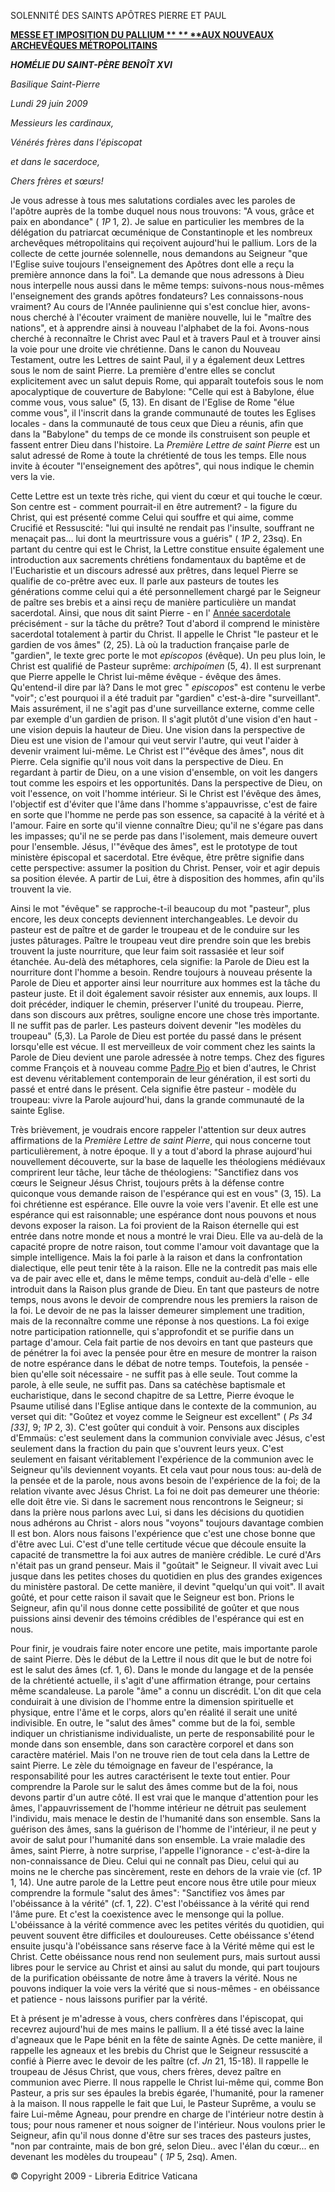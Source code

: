 SOLENNITÉ DES SAINTS APÔTRES PIERRE ET PAUL

**[MESSE ET IMPOSITION DU PALLIUM \**
**\**
**AUX NOUVEAUX ARCHEVÊQUES MÉTROPOLITAINS](http://www.vatican.va/news_services/liturgy/libretti/2009/20090629_Messa.pdf)**

***HOMÉLIE DU SAINT-PÈRE BENOÎT XVI***

*Basilique Saint-Pierre*

*Lundi* *29 juin 2009*

*Messieurs les cardinaux,*

*Vénérés frères dans l'épiscopat*

*et dans le sacerdoce,*

*Chers frères et sœurs!*

Je vous adresse à tous mes salutations cordiales avec les paroles de l'apôtre auprès de la tombe duquel nous nous trouvons: "A vous, grâce et paix en abondance" ( *1P* 1, 2). Je salue en particulier les membres de la délégation du patriarcat œcuménique de Constantinople et les nombreux archevêques métropolitains qui reçoivent aujourd'hui le pallium. Lors de la collecte de cette journée solennelle, nous demandons au Seigneur "que l'Eglise suive toujours l'enseignement des Apôtres dont elle a reçu la première annonce dans la foi". La demande que nous adressons à Dieu nous interpelle nous aussi dans le même temps: suivons-nous nous-mêmes l'enseignement des grands apôtres fondateurs? Les connaissons-nous vraiment? Au cours de l'Année paulinienne qui s'est conclue hier, avons-nous cherché à l'écouter vraiment de manière nouvelle, lui le "maître des nations", et à apprendre ainsi à nouveau l'alphabet de la foi. Avons-nous cherché à reconnaître le Christ avec Paul et à travers Paul et à trouver ainsi la voie pour une droite vie chrétienne. Dans le canon du Nouveau Testament, outre les Lettres de saint Paul, il y a également deux Lettres sous le nom de saint Pierre. La première d'entre elles se conclut explicitement avec un salut depuis Rome, qui apparaît toutefois sous le nom apocalyptique de couverture de Babylone: "Celle qui est à Babylone, élue comme vous, vous salue" (5, 13). En disant de l'Eglise de Rome "élue comme vous", il l'inscrit dans la grande communauté de toutes les Eglises locales - dans la communauté de tous ceux que Dieu a réunis, afin que dans la "Babylone" du temps de ce monde ils construisent son peuple et fassent entrer Dieu dans l'histoire. La *Première Lettre de saint Pierre* est un salut adressé de Rome à toute la chrétienté de tous les temps. Elle nous invite à écouter "l'enseignement des apôtres", qui nous indique le chemin vers la vie.

Cette Lettre est un texte très riche, qui vient du cœur et qui touche le cœur. Son centre est - comment pourrait-il en être autrement? - la figure du Christ, qui est présenté comme Celui qui souffre et qui aime, comme Crucifié et Ressuscité: "lui qui insulté ne rendait pas l'insulte, souffrant ne menaçait pas... lui dont la meurtrissure vous a guéris" ( *1P* 2, 23sq). En partant du centre qui est le Christ, la Lettre constitue ensuite également une introduction aux sacrements chrétiens fondamentaux du baptême et de l'Eucharistie et un discours adressé aux prêtres, dans lequel Pierre se qualifie de co-prêtre avec eux. Il parle aux pasteurs de toutes les générations comme celui qui a été personnellement chargé par le Seigneur de paître ses brebis et a ainsi reçu de manière particulière un mandat sacerdotal. Ainsi, que nous dit saint Pierre - en l' [Année sacerdotale](http://www.vatican.va/special/anno_sac/index_fr.html) précisément - sur la tâche du prêtre? Tout d'abord il comprend le ministère sacerdotal totalement à partir du Christ. Il appelle le Christ "le pasteur et le gardien de vos âmes" (2, 25). Là où la traduction française parle de "gardien", le texte grec porte le mot *epíscopos* (évêque). Un peu plus loin, le Christ est qualifié de Pasteur suprême: *archipoímen* (5, 4). Il est surprenant que Pierre appelle le Christ lui-même évêque - évêque des âmes. Qu'entend-il dire par là? Dans le mot grec " *episcopos*" est contenu le verbe "voir"; c'est pourquoi il a été traduit par "gardien" c'est-à-dire "surveillant". Mais assurément, il ne s'agit pas d'une surveillance externe, comme celle par exemple d'un gardien de prison. Il s'agit plutôt d'une vision d'en haut - une vision depuis la hauteur de Dieu. Une vision dans la perspective de Dieu est une vision de l'amour qui veut servir l'autre, qui veut l'aider à devenir vraiment lui-même. Le Christ est l'"évêque des âmes", nous dit Pierre. Cela signifie qu'il nous voit dans la perspective de Dieu. En regardant à partir de Dieu, on a une vision d'ensemble, on voit les dangers tout comme les espoirs et les opportunités. Dans la perspective de Dieu, on voit l'essence, on voit l'homme intérieur. Si le Christ est l'évêque des âmes, l'objectif est d'éviter que l'âme dans l'homme s'appauvrisse, c'est de faire en sorte que l'homme ne perde pas son essence, sa capacité à la vérité et à l'amour. Faire en sorte qu'il vienne connaître Dieu; qu'il ne s'égare pas dans les impasses; qu'il ne se perde pas dans l'isolement, mais demeure ouvert pour l'ensemble. Jésus, l'"évêque des âmes", est le prototype de tout ministère épiscopal et sacerdotal. Etre évêque, être prêtre signifie dans cette perspective: assumer la position du Christ. Penser, voir et agir depuis sa position élevée. A partir de Lui, être à disposition des hommes, afin qu'ils trouvent la vie.

Ainsi le mot "évêque" se rapproche-t-il beaucoup du mot "pasteur", plus encore, les deux concepts deviennent interchangeables. Le devoir du pasteur est de paître et de garder le troupeau et de le conduire sur les justes pâturages. Paître le troupeau veut dire prendre soin que les brebis trouvent la juste nourriture, que leur faim soit rassasiée et leur soif étanchée. Au-delà des métaphores, cela signifie: la Parole de Dieu est la nourriture dont l'homme a besoin. Rendre toujours à nouveau présente la Parole de Dieu et apporter ainsi leur nourriture aux hommes est la tâche du pasteur juste. Et il doit également savoir résister aux ennemis, aux loups. Il doit précéder, indiquer le chemin, préserver l'unité du troupeau. Pierre, dans son discours aux prêtres, souligne encore une chose très importante. Il ne suffit pas de parler. Les pasteurs doivent devenir "les modèles du troupeau" (5,3). La Parole de Dieu est portée du passé dans le présent lorsqu'elle est vécue. Il est merveilleux de voir comment chez les saints la Parole de Dieu devient une parole adressée à notre temps. Chez des figures comme François et à nouveau comme [Padre Pio](http://www.vatican.va/news_services/liturgy/saints/ns_lit_doc_20020616_padre-pio_fr.html) et bien d'autres, le Christ est devenu véritablement contemporain de leur génération, il est sorti du passé et entré dans le présent. Cela signifie être pasteur - modèle du troupeau: vivre la Parole aujourd'hui, dans la grande communauté de la sainte Eglise.

Très brièvement, je voudrais encore rappeler l'attention sur deux autres affirmations de la *Première Lettre de saint Pierre*, qui nous concerne tout particulièrement, à notre époque. Il y a tout d'abord la phrase aujourd'hui nouvellement découverte, sur la base de laquelle les théologiens médiévaux comprirent leur tâche, leur tâche de théologiens: "Sanctifiez dans vos cœurs le Seigneur Jésus Christ, toujours prêts à la défense contre quiconque vous demande raison de l'espérance qui est en vous" (3, 15). La foi chrétienne est espérance. Elle ouvre la voie vers l'avenir. Et elle est une espérance qui est raisonnable; une espérance dont nous pouvons et nous devons exposer la raison. La foi provient de la Raison éternelle qui est entrée dans notre monde et nous a montré le vrai Dieu. Elle va au-delà de la capacité propre de notre raison, tout comme l'amour voit davantage que la simple intelligence. Mais la foi parle à la raison et dans la confrontation dialectique, elle peut tenir tête à la raison. Elle ne la contredit pas mais elle va de pair avec elle et, dans le même temps, conduit au-delà d'elle - elle introduit dans la Raison plus grande de Dieu. En tant que pasteurs de notre temps, nous avons le devoir de comprendre nous les premiers la raison de la foi. Le devoir de ne pas la laisser demeurer simplement une tradition, mais de la reconnaître comme une réponse à nos questions. La foi exige notre participation rationnelle, qui s'approfondit et se purifie dans un partage d'amour. Cela fait partie de nos devoirs en tant que pasteurs que de pénétrer la foi avec la pensée pour être en mesure de montrer la raison de notre espérance dans le débat de notre temps. Toutefois, la pensée - bien qu'elle soit nécessaire - ne suffit pas à elle seule. Tout comme la parole, à elle seule, ne suffit pas. Dans sa catéchèse baptismale et eucharistique, dans le second chapitre de sa Lettre, Pierre évoque le Psaume utilisé dans l'Eglise antique dans le contexte de la communion, au verset qui dit: "Goûtez et voyez comme le Seigneur est excellent" ( *Ps 34 \[33\]*, 9; *1P* 2, 3). C'est goûter qui conduit à voir. Pensons aux disciples d'Emmaüs: c'est seulement dans la communion conviviale avec Jésus, c'est seulement dans la fraction du pain que s'ouvrent leurs yeux. C'est seulement en faisant véritablement l'expérience de la communion avec le Seigneur qu'ils deviennent voyants. Et cela vaut pour nous tous: au-delà de la pensée et de la parole, nous avons besoin de l'expérience de la foi; de la relation vivante avec Jésus Christ. La foi ne doit pas demeurer une théorie: elle doit être vie. Si dans le sacrement nous rencontrons le Seigneur; si dans la prière nous parlons avec Lui, si dans les décisions du quotidien nous adhérons au Christ - alors nous "voyons" toujours davantage combien Il est bon. Alors nous faisons l'expérience que c'est une chose bonne que d'être avec Lui. C'est d'une telle certitude vécue que découle ensuite la capacité de transmettre la foi aux autres de manière crédible. Le curé d'Ars n'était pas un grand penseur. Mais il "goûtait" le Seigneur. Il vivait avec Lui jusque dans les petites choses du quotidien en plus des grandes exigences du ministère pastoral. De cette manière, il devint "quelqu'un qui voit". Il avait goûté, et pour cette raison il savait que le Seigneur est bon. Prions le Seigneur, afin qu'il nous donne cette possibilité de goûter et que nous puissions ainsi devenir des témoins crédibles de l'espérance qui est en nous.

Pour finir, je voudrais faire noter encore une petite, mais importante parole de saint Pierre. Dès le début de la Lettre il nous dit que le but de notre foi est le salut des âmes (cf. 1, 6). Dans le monde du langage et de la pensée de la chrétienté actuelle, il s'agit d'une affirmation étrange, pour certains même scandaleuse. La parole "âme" a connu un discrédit. L'on dit que cela conduirait à une division de l'homme entre la dimension spirituelle et physique, entre l'âme et le corps, alors qu'en réalité il serait une unité indivisible. En outre, le "salut des âmes" comme but de la foi, semble indiquer un christianisme individualiste, un perte de responsabilité pour le monde dans son ensemble, dans son caractère corporel et dans son caractère matériel. Mais l'on ne trouve rien de tout cela dans la Lettre de saint Pierre. Le zèle du témoignage en faveur de l'espérance, la responsabilité pour les autres caractérisent le texte tout entier. Pour comprendre la Parole sur le salut des âmes comme but de la foi, nous devons partir d'un autre côté. Il est vrai que le manque d'attention pour les âmes, l'appauvrissement de l'homme intérieur ne détruit pas seulement l'individu, mais menace le destin de l'humanité dans son ensemble. Sans la guérison des âmes, sans la guérison de l'homme de l'intérieur, il ne peut y avoir de salut pour l'humanité dans son ensemble. La vraie maladie des âmes, saint Pierre, à notre surprise, l'appelle l'ignorance - c'est-à-dire la non-connaissance de Dieu. Celui qui ne connaît pas Dieu, celui qui au moins ne le cherche pas sincèrement, reste en dehors de la vraie vie (cf. 1P 1, 14). Une autre parole de la Lettre peut encore nous être utile pour mieux comprendre la formule "salut des âmes": "Sanctifiez vos âmes par l'obéissance à la vérité" (cf. 1, 22). C'est l'obéissance à la vérité qui rend l'âme pure. Et c'est la coexistence avec le mensonge qui la pollue. L'obéissance à la vérité commence avec les petites vérités du quotidien, qui peuvent souvent être difficiles et douloureuses. Cette obéissance s'étend ensuite jusqu'à l'obéissance sans réserve face à la Vérité même qui est le Christ. Cette obéissance nous rend non seulement purs, mais surtout aussi libres pour le service au Christ et ainsi au salut du monde, qui part toujours de la purification obéissante de notre âme à travers la vérité. Nous ne pouvons indiquer la voie vers la vérité que si nous-mêmes - en obéissance et patience - nous laissons purifier par la vérité.

Et à présent je m'adresse à vous, chers confrères dans l'épiscopat, qui recevrez aujourd'hui de mes mains le pallium. Il a été tissé avec la laine d'agneaux que le Pape bénit en la fête de sainte Agnès. De cette manière, il rappelle les agneaux et les brebis du Christ que le Seigneur ressuscité a confié à Pierre avec le devoir de les paître (cf. *Jn* 21, 15-18). Il rappelle le troupeau de Jésus Christ, que vous, chers frères, devez paître en communion avec Pierre. Il nous rappelle le Christ lui-même qui, comme Bon Pasteur, a pris sur ses épaules la brebis égarée, l'humanité, pour la ramener à la maison. Il nous rappelle le fait que Lui, le Pasteur Suprême, a voulu se faire Lui-même Agneau, pour prendre en charge de l'intérieur notre destin à tous; pour nous ramener et nous soigner de l'intérieur. Nous voulons prier le Seigneur, afin qu'il nous donne d'être sur ses traces des pasteurs justes, "non par contrainte, mais de bon gré, selon Dieu.. avec l'élan du cœur... en devenant les modèles du troupeau" ( *1P* 5, 2sq). Amen.

© Copyright 2009 - Libreria Editrice Vaticana